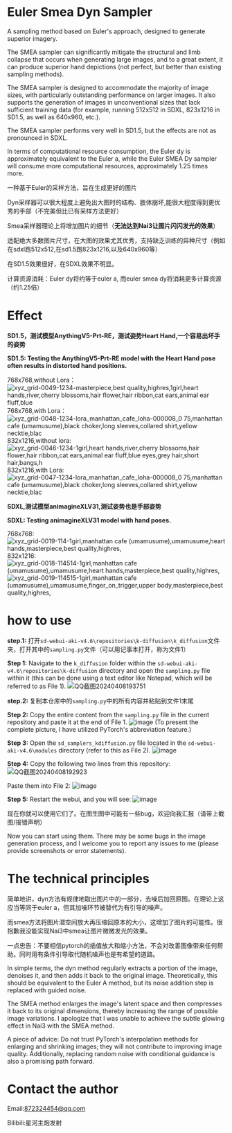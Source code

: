 # Euler Smea Dyn Sampler

A sampling method based on Euler's approach, designed to generate superior imagery.

The SMEA sampler can significantly mitigate the structural and limb collapse that occurs when generating large images, and to a great extent, it can produce superior hand depictions (not perfect, but better than existing sampling methods).

The SMEA sampler is designed to accommodate the majority of image sizes, with particularly outstanding performance on larger images. It also supports the generation of images in unconventional sizes that lack sufficient training data (for example, running 512x512 in SDXL, 823x1216 in SD1.5, as well as 640x960, etc.).

The SMEA sampler performs very well in SD1.5, but the effects are not as pronounced in SDXL.

In terms of computational resource consumption, the Euler dy is approximately equivalent to the Euler a, while the Euler SMEA Dy sampler will consume more computational resources, approximately 1.25 times more.

一种基于Euler的采样方法，旨在生成更好的图片

Dyn采样器可以很大程度上避免出大图时的结构、肢体崩坏,能很大程度得到更优秀的手部（不完美但比已有采样方法更好）

Smea采样器理论上将增加图片的细节（**无法达到Nai3让图片闪闪发光的效果**）

适配绝大多数图片尺寸，在大图的效果尤其优秀，支持缺乏训练的异种尺寸（例如在sdxl跑512x512,在sd1.5跑823x1216,以及640x960等）

在SD1.5效果很好，在SDXL效果不明显。

计算资源消耗：Euler dy将约等于euler a, 而euler smea dy将消耗更多计算资源（约1.25倍）

# Effect
**SD1.5，测试模型AnythingV5-Prt-RE，测试姿势Heart Hand,一个容易出坏手的姿势**

**SD1.5: Testing the AnythingV5-Prt-RE model with the Heart Hand pose often results in distorted hand positions.**

768x768,without Lora：
![xyz_grid-0049-1234-masterpiece,best quality,highres,1girl,heart hands,river,cherry blossoms,hair flower,hair ribbon,cat ears,animal ear fluff,blue](https://github.com/Koishi-Star/Euler-Smea-Dyn-Sampler/assets/66173435/c13dcf8b-b9da-4624-9a04-a1488e850647)
768x768,with Lora：
![xyz_grid-0048-1234-_lora_manhattan_cafe_loha-000008_0 75_,manhattan cafe _(umamusume_),black choker,long sleeves,collared shirt,yellow necktie,blac](https://github.com/Koishi-Star/Euler-Smea-Dyn-Sampler/assets/66173435/a60d7395-9ebd-4505-9ad7-3f0de0944bb8)
832x1216,without lora:
![xyz_grid-0046-1234-1girl,heart hands,river,cherry blossoms,hair flower,hair ribbon,cat ears,animal ear fluff,blue eyes,grey hair,short hair,bangs,h](https://github.com/Koishi-Star/Euler-Smea-Dyn-Sampler/assets/66173435/9d6024f1-e9fa-42a0-841b-5a5b18089fd8)
832x1216,with Lora:
![xyz_grid-0047-1234-_lora_manhattan_cafe_loha-000008_0 75_,manhattan cafe _(umamusume_),black choker,long sleeves,collared shirt,yellow necktie,blac](https://github.com/Koishi-Star/Euler-Smea-Dyn-Sampler/assets/66173435/3432dafb-4ebb-43ae-8c62-a4c4c168ce63)

**SDXL,测试模型animagineXLV31,测试姿势也是手部姿势**

**SDXL: Testing animagineXLV31 model with hand poses.**

768x768:
![xyz_grid-0019-114-1girl,manhattan cafe _(umamusume_),umamusume,heart hands,masterpiece,best quality,highres,](https://github.com/Koishi-Star/Euler-Smea-Dyn-Sampler/assets/66173435/6883ace1-3712-4cd1-b974-4f0d1ed41bc2)
832x1216:
![xyz_grid-0018-114514-1girl,manhattan cafe _(umamusume_),umamusume,heart hands,masterpiece,best quality,highres,](https://github.com/Koishi-Star/Euler-Smea-Dyn-Sampler/assets/66173435/9424ef70-a54f-454c-bf03-e543562367fc)
![xyz_grid-0019-114515-1girl,manhattan cafe _(umamusume_),umamusume,finger_on_trigger,upper body,masterpiece,best quality,highres,](https://github.com/Koishi-Star/Euler-Smea-Dyn-Sampler/assets/66173435/2f9d1a68-3a28-47e5-a1a8-ce14e2ad4563)


# how to use

**step.1:** 打开`sd-webui-aki-v4.6\repositories\k-diffusion\k_diffusion`文件夹，打开其中的`sampling.py`文件（可以用记事本打开，称为文件1）

**Step 1:** Navigate to the `k_diffusion` folder within the `sd-webui-aki-v4.6\repositories\k-diffusion` directory and open the `sampling.py` file within it (this can be done using a text editor like Notepad, which will be referred to as File 1).
![QQ截图20240408193751](https://github.com/Koishi-Star/Euler-Smea-Dyn-Sampler/assets/66173435/482d9647-f6d7-458e-a680-3c5a0c5fad9c)

**step.2:** 复制本仓库中的`sampling.py`中的所有内容并粘贴到文件1末尾

**Step 2:** Copy the entire content from the `sampling.py` file in the current repository and paste it at the end of File 1.
![image](https://github.com/Koishi-Star/Euler-Smea-Dyn-Sampler/assets/66173435/2b48db77-2d44-410e-afe7-81f04ede34ce)
(To present the complete picture, I have utilized PyTorch's abbreviation feature.)

**Step 3:** Open the `sd_samplers_kdiffusion.py` file located in the `sd-webui-aki-v4.6\modules` directory (refer to this as File 2).
![image](https://github.com/Koishi-Star/Euler-Smea-Dyn-Sampler/assets/66173435/e014a51f-7d8a-49ee-ba3d-ec5d338f51d1)

**Step 4:** Copy the following two lines from this repository:
![QQ截图20240408192923](https://github.com/Koishi-Star/Euler-Smea-Dyn-Sampler/assets/66173435/440f522a-1acb-4d78-bebe-b75c7b969adb)

Paste them into File 2:
![image](https://github.com/Koishi-Star/Euler-Smea-Dyn-Sampler/assets/66173435/782722bf-713c-41dc-a7ec-669419423ae5)

**Step 5:** Restart the webui, and you will see:
![image](https://github.com/Koishi-Star/Euler-Smea-Dyn-Sampler/assets/66173435/15abbf9e-4d4d-4325-9223-1506f08f25cc)

现在你就可以使用它们了。在图生图中可能有一些bug，欢迎向我汇报（请带上截图/报错声明）

Now you can start using them. There may be some bugs in the image generation process, and I welcome you to report any issues to me (please provide screenshots or error statements).

# The technical principles

简单地讲，dyn方法有规律地取出图片中的一部分，去噪后加回原图。在理论上这应当等同于euler a，但其加噪环节被替代为有引导的噪声。

而smea方法将图片潜空间放大再压缩回原本的大小，这增加了图片的可能性。很抱歉我没能实现Nai3中smea让图片微微发光的效果。

一点忠告：不要相信pytorch的插值放大和缩小方法，不会对改善图像带来任何帮助。同时用有条件引导取代随机噪声也是有希望的道路。

In simple terms, the dyn method regularly extracts a portion of the image, denoises it, and then adds it back to the original image. Theoretically, this should be equivalent to the Euler A method, but its noise addition step is replaced with guided noise.

The SMEA method enlarges the image's latent space and then compresses it back to its original dimensions, thereby increasing the range of possible image variations. I apologize that I was unable to achieve the subtle glowing effect in Nai3 with the SMEA method.

A piece of advice: Do not trust PyTorch's interpolation methods for enlarging and shrinking images; they will not contribute to improving image quality. Additionally, replacing random noise with conditional guidance is also a promising path forward.

# Contact the author

Email:872324454@qq.com

Bilibili:星河主炮发射
